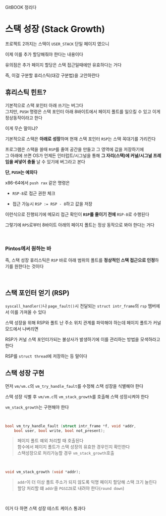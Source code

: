 GitBOOK 정리다

# 스택 성장 (Stack Growth)

프로젝트 2까지는 스택이 `USER_STACK` 단일 페이지 였으니

이제 이를 추가 할당해줘야 한다는 내용이다

유의점은 추가 페이지 할당은 스택 접근일때에만 유효하다는 거다

즉, 이걸 구분할 휴리스틱(대강 구분법)을 고안하란다

## 휴리스틱 힌트?

기본적으로 스택 포인터 아래 쓰기는 버그다<br>
그치만, `PUSH` 명령은 스택 포인터 아래 8바이트에서 페이지 폴트를 일으킬 수 있고 이게 정상동작이라고 한다

이게 무슨 말이냐?

기본적으로 스택은 **아래로 성장**하며 현재 스택 포인터 `RSP`는 스택 꼭대기를 가리킨다

프로그램은 스택을 쓸때 `RSP`를 줄여 공간을 만들고 그 영역에 값을 저장하기에<br>
그 아래에 쓰면 OS가 언제든 인터럽트/시그널을 통해 **그 자리(스택)에 커널/시그널 프레임을 써넣어 충돌** 날 수 있기에 버그라고 본다

**단, `PUSH`는 예외다**

x86-64에서 `push rax` 같은 명령은 

- `RSP-8`로 접근 권한 체크

- 접근 가능시 `RSP := RSP - 8`하고 값을 저장

이런식으로 진행되기에 메모리 접근 확인이 **`RSP`를 줄이기 전에** `RSP-8`로 수행된다

그렇기에 `RPS`로부터 8바이트 아래의 페이지 폴트는 정상 동작으로 봐야 한다는 거다

<br>

### Pintos에서 원하는 바

즉, 스택 성장 휴리스틱은 `RSP` 바로 아래 범위의 폴트를 **정상적인 스택 접근으로 인정**하기를 원한다는 것이다

<br>

## 스택 포인터 얻기 (RSP)

`syscall_handler()`나 `page_fault()`시 전달되는 `struct intr_frame`의 `rsp` 멤버에서 이를 가져올 수 있다

스택 성장을 위해 RSP와 폴트 난 주소 위치 관계를 파악해야 하는데 페이지 폴트가 커널모드에서 나버리면

RSP가 커널 스택 포인터가되는 불상사가 발생하기에 이를 관리하는 방법을 모색하라고한다

RSP를 `struct thread`에 저장하는 등 말이다

## 스택 성장 구현

먼저 `vm/vm.c`의 `vm_try_handle_fault`를 수정해 스택 성장을 식별해야 한다

스택 성장 식별 후 `vm/vm.c`의 `vm_stack_growth`를 호출해 스택 성장시켜야 한다

`vm_stack_growth`는 구현해야 한다

<br>

```c
bool vm_try_handle_fault (struct intr_frame *f, void *addr,
    bool user, bool write, bool not_present);
```
> 페이지 폴트 예외 처리할 때 호출된다<br>
함수에서 페이지 폴트가 스택 성장의 유효한 경우인지 확인한다<br>
스택성장으로 처리가능할 경우 `vm_stack_growth`호출

<br>

```c
void vm_stack_growth (void *addr);
```
> `addr`이 더 이상 폴트 주소가 되지 않도록 익명 페이지 할당해 스택 크기 늘린다<br>
할당 처리할 떄 `addr`을 `PGSIZE`로 내려야 한다(`round down`)

<br>

이거 다 하면 스택 성장 테스트 케이스 통과다